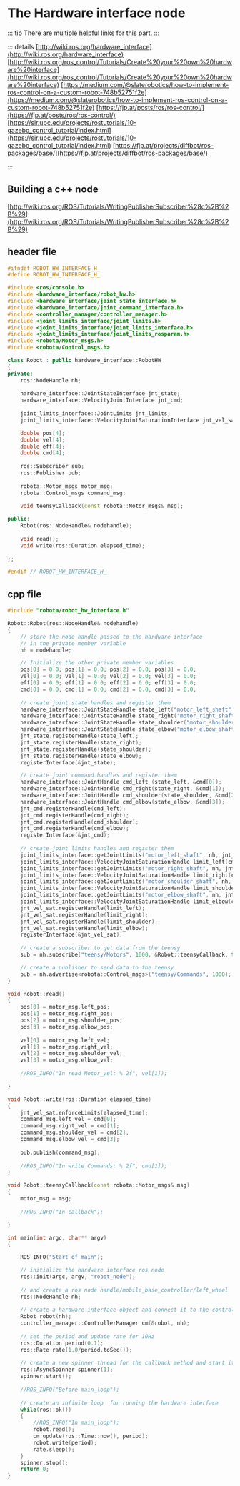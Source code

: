 # The Hardware interface node
::: tip
There are multiple helpful links for this part.
:::

::: details
[http://wiki.ros.org/hardware_interface](http://wiki.ros.org/hardware_interface)
[http://wiki.ros.org/ros_control/Tutorials/Create%20your%20own%20hardware%20interface](http://wiki.ros.org/ros_control/Tutorials/Create%20your%20own%20hardware%20interface)
[https://medium.com/@slaterobotics/how-to-implement-ros-control-on-a-custom-robot-748b52751f2e](https://medium.com/@slaterobotics/how-to-implement-ros-control-on-a-custom-robot-748b52751f2e)
[https://fjp.at/posts/ros/ros-control/](https://fjp.at/posts/ros/ros-control/)
[https://sir.upc.edu/projects/rostutorials/10-gazebo_control_tutorial/index.html](https://sir.upc.edu/projects/rostutorials/10-gazebo_control_tutorial/index.html)
[https://fjp.at/projects/diffbot/ros-packages/base/](https://fjp.at/projects/diffbot/ros-packages/base/)

:::

## Building a c++ node
[http://wiki.ros.org/ROS/Tutorials/WritingPublisherSubscriber%28c%2B%2B%29](http://wiki.ros.org/ROS/Tutorials/WritingPublisherSubscriber%28c%2B%2B%29)

## header file
```cpp
#ifndef ROBOT_HW_INTERFACE_H_
#define ROBOT_HW_INTERFACE_H_

#include <ros/console.h>
#include <hardware_interface/robot_hw.h>
#include <hardware_interface/joint_state_interface.h>
#include <hardware_interface/joint_command_interface.h>
#include <controller_manager/controller_manager.h>
#include <joint_limits_interface/joint_limits.h>
#include <joint_limits_interface/joint_limits_interface.h>
#include <joint_limits_interface/joint_limits_rosparam.h>
#include <robota/Motor_msgs.h>
#include <robota/Control_msgs.h>

class Robot : public hardware_interface::RobotHW
{
private:
    ros::NodeHandle nh;
    
    hardware_interface::JointStateInterface jnt_state;
    hardware_interface::VelocityJointInterface jnt_cmd;
    
    joint_limits_interface::JointLimits jnt_limits;
    joint_limits_interface::VelocityJointSaturationInterface jnt_vel_sat;

    double pos[4];
    double vel[4];
    double eff[4];
    double cmd[4];
    
    ros::Subscriber sub;
    ros::Publisher pub;
    
    robota::Motor_msgs motor_msg;
    robota::Control_msgs command_msg;
    
    void teensyCallback(const robota::Motor_msgs& msg);

public:
    Robot(ros::NodeHandle& nodehandle);
    
    void read();
    void write(ros::Duration elapsed_time);
    
};

#endif // ROBOT_HW_INTERFACE_H_
```

## cpp file

``` cpp
#include "robota/robot_hw_interface.h"

Robot::Robot(ros::NodeHandle& nodehandle)
{
    // store the node handle passed to the hardware interface
    // in the private member variable
    nh = nodehandle;

    // Initialize the other private member variables
    pos[0] = 0.0; pos[1] = 0.0; pos[2] = 0.0; pos[3] = 0.0;
    vel[0] = 0.0; vel[1] = 0.0; vel[2] = 0.0; vel[3] = 0.0;
    eff[0] = 0.0; eff[1] = 0.0; eff[2] = 0.0; eff[3] = 0.0;
    cmd[0] = 0.0; cmd[1] = 0.0; cmd[2] = 0.0; cmd[3] = 0.0;
    
    // create joint state handles and register them
    hardware_interface::JointStateHandle state_left("motor_left_shaft", &pos[0], &vel[0], &eff[0]);
    hardware_interface::JointStateHandle state_right("motor_right_shaft", &pos[1], &vel[1], &eff[1]);
    hardware_interface::JointStateHandle state_shoulder("motor_shoulder_shaft", &pos[2], &vel[2], &eff[2]);
    hardware_interface::JointStateHandle state_elbow("motor_elbow_shaft", &pos[3], &vel[3], &eff[3]);
    jnt_state.registerHandle(state_left);
    jnt_state.registerHandle(state_right);
    jnt_state.registerHandle(state_shoulder);
    jnt_state.registerHandle(state_elbow);
    registerInterface(&jnt_state);

    // create joint command handles and register them
    hardware_interface::JointHandle cmd_left (state_left, &cmd[0]);
    hardware_interface::JointHandle cmd_right(state_right, &cmd[1]);
    hardware_interface::JointHandle cmd_shoulder(state_shoulder, &cmd[2]);
    hardware_interface::JointHandle cmd_elbow(state_elbow, &cmd[3]);
    jnt_cmd.registerHandle(cmd_left);
    jnt_cmd.registerHandle(cmd_right);
    jnt_cmd.registerHandle(cmd_shoulder);
    jnt_cmd.registerHandle(cmd_elbow);
    registerInterface(&jnt_cmd);
    
    // create joint limits handles and register them
    joint_limits_interface::getJointLimits("motor_left_shaft", nh, jnt_limits);
    joint_limits_interface::VelocityJointSaturationHandle limit_left(cmd_left, jnt_limits);
    joint_limits_interface::getJointLimits("motor_right_shaft", nh, jnt_limits);
    joint_limits_interface::VelocityJointSaturationHandle limit_right(cmd_right, jnt_limits);
    joint_limits_interface::getJointLimits("motor_shoulder_shaft", nh, jnt_limits);
    joint_limits_interface::VelocityJointSaturationHandle limit_shoulder(cmd_shoulder, jnt_limits);
    joint_limits_interface::getJointLimits("motor_elbow_shaft", nh, jnt_limits);
    joint_limits_interface::VelocityJointSaturationHandle limit_elbow(cmd_elbow, jnt_limits);
    jnt_vel_sat.registerHandle(limit_left);
    jnt_vel_sat.registerHandle(limit_right);
    jnt_vel_sat.registerHandle(limit_shoulder);
    jnt_vel_sat.registerHandle(limit_elbow);
    registerInterface(&jnt_vel_sat);
    
    // create a subscriber to get data from the teensy
    sub = nh.subscribe("teensy/Motors", 1000, &Robot::teensyCallback, this);

    // create a publisher to send data to the teensy
    pub = nh.advertise<robota::Control_msgs>("teensy/Commands", 1000);
}

void Robot::read()
{
    pos[0] = motor_msg.left_pos;
    pos[1] = motor_msg.right_pos;
    pos[2] = motor_msg.shoulder_pos;
    pos[3] = motor_msg.elbow_pos;
    
    vel[0] = motor_msg.left_vel;
    vel[1] = motor_msg.right_vel;
    vel[2] = motor_msg.shoulder_vel;
    vel[3] = motor_msg.elbow_vel;
    
    //ROS_INFO("In read Motor_vel: %.2f", vel[1]);

}

void Robot::write(ros::Duration elapsed_time)
{
    jnt_vel_sat.enforceLimits(elapsed_time);
    command_msg.left_vel = cmd[0];
    command_msg.right_vel = cmd[1];
    command_msg.shoulder_vel = cmd[2];
    command_msg.elbow_vel = cmd[3];
    
    pub.publish(command_msg);
    
    //ROS_INFO("In write Commands: %.2f", cmd[1]);
}

void Robot::teensyCallback(const robota::Motor_msgs& msg)
{
    motor_msg = msg;
    
    //ROS_INFO("In callback");

}

int main(int argc, char** argv)
{

    ROS_INFO("Start of main");

    // initialize the hardware interface ros node 
    ros::init(argc, argv, "robot_node");
    
    // and create a ros node handle/mobile_base_controller/left_wheel
    ros::NodeHandle nh;
    
    // create a hardware interface object and connect it to the controller manager
    Robot robot(nh);
    controller_manager::ControllerManager cm(&robot, nh);
    
    // set the period and update rate for 10Hz 
    ros::Duration period(0.1);
    ros::Rate rate(1.0/period.toSec());
 
    // create a new spinner thread for the callback method and start it
    ros::AsyncSpinner spinner(1);
    spinner.start();
    
    //ROS_INFO("Before main_loop");
    
    // create an infinite loop  for running the hardware interface
    while(ros::ok())
    {
        //ROS_INFO("In main_loop");
        robot.read();
        cm.update(ros::Time::now(), period);
        robot.write(period);
        rate.sleep();
    }
    spinner.stop();
    return 0;
}
```